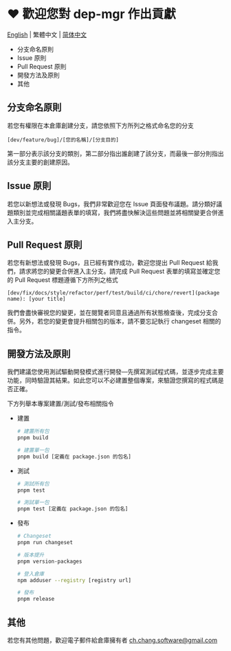 # ❤️ 歡迎您對 dep-mgr 作出貢獻

[English](CONTRIBUGING_EN.md) | 繁體中文 | [简体中文](CONTRIBUGING_ZH_CN.md)

- 分支命名原則
- Issue 原則
- Pull Request 原則
- 開發方法及原則
- 其他

## 分支命名原則

若您有權限在本倉庫創建分支，請您依照下方所列之格式命名您的分支

    [dev/feature/bug]/[您的名稱]/[分支目的]

第一部分表示該分支的類別，第二部分指出誰創建了該分支，而最後一部分則指出該分支主要的創建原因。

## Issue 原則

若您以新想法或發現 Bugs，我們非常歡迎您在 Issue 頁面發布議題。請分類好議題類別並完成相關議題表單的填寫，我們將盡快解決這些問題並將相關變更合併進入主分支。

## Pull Request 原則

若您有新想法或發現 Bugs，且已經有實作成功，歡迎您提出 Pull Request 給我們，請求將您的變更合併進入主分支。請完成 Pull Request 表單的填寫並確定您的 Pull Request 標題遵循下方所列之格式

    [dev/fix/docs/style/refactor/perf/test/build/ci/chore/revert](package name): [your title]

我們會盡快審視您的變更，並在閱覽者同意且通過所有狀態檢查後，完成分支合併。另外，若您的變更會提升相關包的版本，請不要忘記執行 changeset 相關的指令。

## 開發方法及原則

我們建議您使用測試驅動開發模式進行開發—先撰寫測試程式碼，並逐步完成主要功能，同時驗證其結果。如此您可以不必建置整個專案，來驗證您撰寫的程式碼是否正確。

下方列舉本專案建置/測試/發布相關指令

- 建置

  ```bash
  # 建置所有包
  pnpm build

  # 建置單一包
  pnpm build [定義在 package.json 的包名]
  ```

- 測試

  ```bash
  # 測試所有包
  pnpm test

  # 測試單一包
  pnpm test [定義在 package.json 的包名]
  ```

- 發布

  ```bash
  # Changeset
  pnpm run changeset

  # 版本提升
  pnpm version-packages

  # 登入倉庫
  npm adduser --registry [registry url]

  # 發布
  pnpm release
  ```

## 其他

若您有其他問題，歡迎電子郵件給倉庫擁有者 <ch.chang.software@gmail.com>
